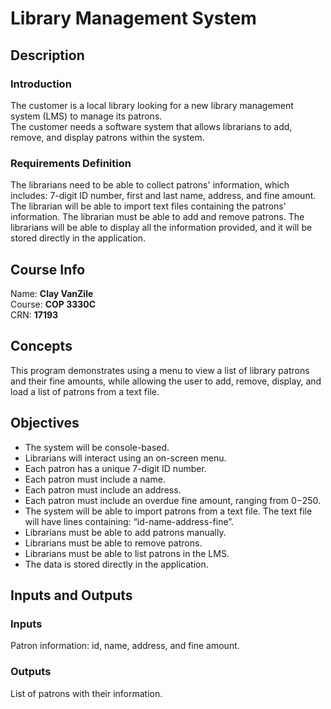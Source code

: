 # Library Management System

## Description
### Introduction
The customer is a local library looking for a new library management system (LMS) to manage its patrons.  
The customer needs a software system that allows librarians to add, remove, and display patrons within the system.  
### Requirements Definition
The librarians need to be able to collect patrons' information, which includes: 7-digit ID number, first and last name,
address, and fine amount. The librarian will be able to import text files containing the patrons' information.
The librarian must be able to add and remove patrons. The librarians will be able to display all the information
provided, and it will be stored directly in the application.

## Course Info
Name: **Clay VanZile**  
Course: **COP 3330C**  
CRN: **17193**

## Concepts
This program demonstrates using a menu to view a list of library patrons and their fine amounts, while allowing the user to add, remove, display, and load a list of patrons from a text file.

## Objectives
-	The system will be console-based.
-	Librarians will interact using an on-screen menu.
-	Each patron has a unique 7-digit ID number.
-	Each patron must include a name.
-	Each patron must include an address.
-	Each patron must include an overdue fine amount, ranging from $0-$250.
-	The system will be able to import patrons from a text file. The text file will have lines containing: “id-name-address-fine”.
-	Librarians must be able to add patrons manually.
-	Librarians must be able to remove patrons.
-	Librarians must be able to list patrons in the LMS.
-	The data is stored directly in the application.

## Inputs and Outputs
### Inputs
Patron information: id, name, address, and fine amount.
### Outputs
List of patrons with their information.
